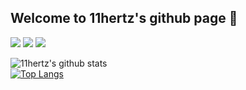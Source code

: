 ## Welcome to 11hertz's github page 👋

<img src="https://img.shields.io/badge/html5-E34F26?style=for-the-badge&logo=html5&logoColor=white">

<img src="https://img.shields.io/badge/javascript-F7DF1E?style=for-the-badge&logo=javascript&logoColor=black">
<img src="https://img.shields.io/badge/react-61DAFB?style=for-the-badge&logo=react&logoColor=black">

![11hertz's github stats](https://github-readme-stats.vercel.app/api?username=11hertz&show_icons=true&theme=radical)  
[![Top Langs](https://github-readme-stats.vercel.app/api/top-langs/?username=11hertz&layout=compact&theme=dracula)](https://github.com/11hertz)

